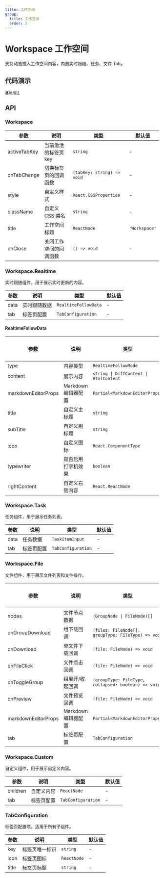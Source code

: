 ```yaml
---
title: 工作空间
group:
  title: 工作空间
  order: 3
---
```


# Workspace 工作空间

支持动态插入工作空间内容，内置实时跟随、任务、文件 Tab。

## 代码演示

<code src="../demos/workspace-demo.tsx">基础用法</code>

## API

### Workspace

| 参数         | 说明                   | 类型                       | 默认值        |
| ------------ | ---------------------- | -------------------------- | ------------- |
| activeTabKey | 当前激活的标签页 key   | `string`                   | -             |
| onTabChange  | 切换标签页的回调函数   | `(tabKey: string) => void` | -             |
| style        | 自定义样式             | `React.CSSProperties`      | -             |
| className    | 自定义 CSS 类名        | `string`                   | -             |
| title        | 工作空间标题           | `ReactNode`                | `'Workspace'` |
| onClose      | 关闭工作空间的回调函数 | `() => void`               | -             |

### Workspace.Realtime

实时跟随组件，用于展示实时更新的内容。

| 参数 | 说明         | 类型                 | 默认值 |
| ---- | ------------ | -------------------- | ------ |
| data | 实时跟随数据 | `RealtimeFollowData` | -      |
| tab  | 标签页配置   | `TabConfiguration`   | -      |

#### RealtimeFollowData

| 参数                | 说明                | 类型                                   | 默认值 |
| ------------------- | ------------------- | -------------------------------------- | ------ |
| type                | 内容类型            | `RealtimeFollowMode`                   | -      |
| content             | 展示内容            | `string \| DiffContent \| HtmlContent` | -      |
| markdownEditorProps | Markdown 编辑器配置 | `Partial<MarkdownEditorProps>`         | -      |
| title               | 自定义主标题        | `string`                               | -      |
| subTitle            | 自定义副标题        | `string`                               | -      |
| icon                | 自定义图标          | `React.ComponentType`                  | -      |
| typewriter          | 是否启用打字机效果  | `boolean`                              | -      |
| rightContent        | 自定义右侧内容      | `React.ReactNode`                      | -      |

### Workspace.Task

任务组件，用于展示任务列表。

| 参数 | 说明       | 类型               | 默认值 |
| ---- | ---------- | ------------------ | ------ |
| data | 任务数据   | `TaskItemInput`    | -      |
| tab  | 标签页配置 | `TabConfiguration` | -      |

### Workspace.File

文件组件，用于展示文件列表和文件操作。

| 参数                | 说明                | 类型                                                | 默认值 |
| ------------------- | ------------------- | --------------------------------------------------- | ------ |
| nodes               | 文件节点数据        | `(GroupNode \| FileNode)[]`                         | -      |
| onGroupDownload     | 组下载回调          | `(files: FileNode[], groupType: FileType) => void`  | -      |
| onDownload          | 单文件下载回调      | `(file: FileNode) => void`                          | -      |
| onFileClick         | 文件点击回调        | `(file: FileNode) => void`                          | -      |
| onToggleGroup       | 组展开/收起回调     | `(groupType: FileType, collapsed: boolean) => void` | -      |
| onPreview           | 文件预览回调        | `(file: FileNode) => void`                          | -      |
| markdownEditorProps | Markdown 编辑器配置 | `Partial<MarkdownEditorProps>`                      | -      |
| tab                 | 标签页配置          | `TabConfiguration`                                  | -      |

### Workspace.Custom

自定义组件，用于展示自定义内容。

| 参数     | 说明       | 类型               | 默认值 |
| -------- | ---------- | ------------------ | ------ |
| children | 自定义内容 | `ReactNode`        | -      |
| tab      | 标签页配置 | `TabConfiguration` | -      |

### TabConfiguration

标签页配置项，适用于所有子组件。

| 参数  | 说明           | 类型        | 默认值 |
| ----- | -------------- | ----------- | ------ |
| key   | 标签页唯一标识 | `string`    | -      |
| icon  | 标签页图标     | `ReactNode` | -      |
| title | 标签页标题     | `string`    | -      |
